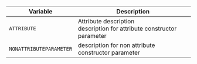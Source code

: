 | Variable | Description |
| --- | --- |
| ```ATTRIBUTE``` | Attribute description<br>description for attribute constructor parameter |
| ```NONATTRIBUTEPARAMETER``` | description for non attribute constructor parameter |

